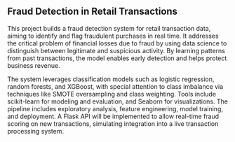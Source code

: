 ## Fraud Detection in Retail Transactions

This project builds a fraud detection system for retail transaction data, aiming to identify and flag fraudulent purchases in real time. It addresses the critical problem of financial losses due to fraud by using data science to distinguish between legitimate and suspicious activity. By learning patterns from past transactions, the model enables early detection and helps protect business revenue.

The system leverages classification models such as logistic regression, random forests, and XGBoost, with special attention to class imbalance via techniques like SMOTE oversampling and class weighting. Tools include scikit-learn for modeling and evaluation, and Seaborn for visualizations. The pipeline includes exploratory analysis, feature engineering, model training, and deployment. A Flask API will be implemented to allow real-time fraud scoring on new transactions, simulating integration into a live transaction processing system.

